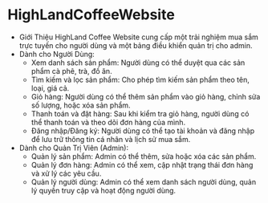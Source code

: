 # HighLandCoffeeWebsite
- Giới Thiệu
HighLand Coffee Website cung cấp một trải nghiệm mua sắm trực tuyến cho người dùng và một bảng điều khiển quản trị cho admin.
- Dành cho Người Dùng:
  + Xem danh sách sản phẩm: Người dùng có thể duyệt qua các sản phẩm cà phê, trà, đồ ăn.
  + Tìm kiếm và lọc sản phẩm: Cho phép tìm kiếm sản phẩm theo tên, loại, giá cả.
  + Giỏ hàng: Người dùng có thể thêm sản phẩm vào giỏ hàng, chỉnh sửa số lượng, hoặc xóa sản phẩm.
  + Thanh toán và đặt hàng: Sau khi kiểm tra giỏ hàng, người dùng có thể thanh toán và theo dõi đơn hàng của mình.
  + Đăng nhập/Đăng ký: Người dùng có thể tạo tài khoản và đăng nhập để lưu trữ thông tin cá nhân và lịch sử mua sắm.
- Dành cho Quản Trị Viên (Admin):
  + Quản lý sản phẩm: Admin có thể thêm, sửa hoặc xóa các sản phẩm.
  + Quản lý đơn hàng: Admin có thể xem, cập nhật trạng thái đơn hàng và xử lý các yêu cầu.
  + Quản lý người dùng: Admin có thể xem danh sách người dùng, quản lý quyền truy cập và hoạt động người dùng.
